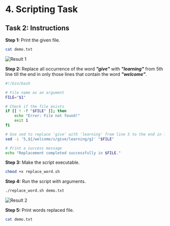 # 4. Scripting Task

## Task 2: Instructions

**Step 1:** Print the given file.

```bash
cat demo.txt
```

![Result 1]()

**Step 2:** Replace all occurrence of the word ***"give"*** with ***"learning"*** from 5th line till the end in only those lines that contain the word ***"welcome"***.

```bash
#!/bin/bash

# File name as an argument
FILE="$1"

# Check if the file exists
if [[ ! -f "$FILE" ]]; then
    echo "Error: File not found!"
    exit 1
fi

# Use sed to replace 'give' with 'learning' from line 5 to the end in lines containing 'welcome'
sed -i '5,${/welcome/s/give/learning/g}' "$FILE"

# Print a success message
echo "Replacement completed successfully in $FILE."
```

**Step 3:** Make the script executable.

```bash
chmod +x replace_word.sh
```

**Step 4:** Run the script with arguments.

```bash
./replace_word.sh demo.txt
```

![Result 2]()

**Step 5:** Print words replaced file.

```bash
cat demo.txt
```
